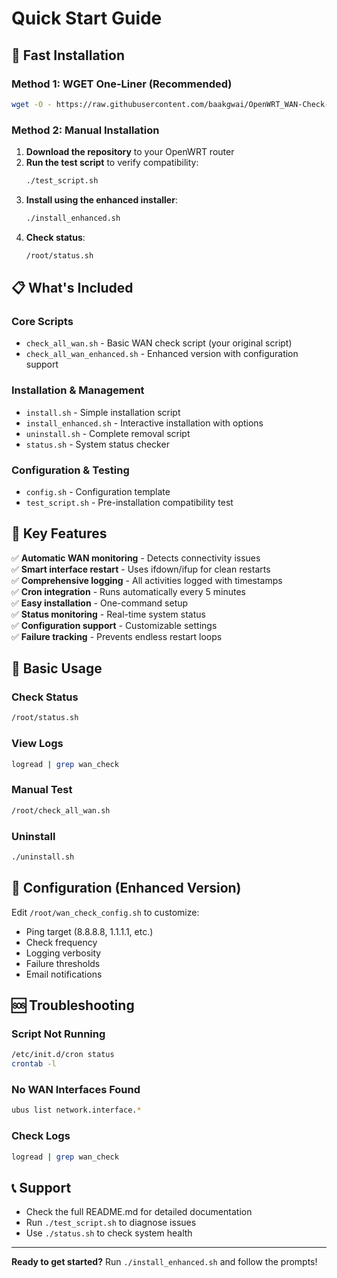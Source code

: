 # Quick Start Guide

## 🚀 Fast Installation

### Method 1: WGET One-Liner (Recommended)
```bash
wget -O - https://raw.githubusercontent.com/baakgwai/OpenWRT_WAN-Check-Restart/main/wget_install.sh | sh
```

### Method 2: Manual Installation
1. **Download the repository** to your OpenWRT router
2. **Run the test script** to verify compatibility:
   ```bash
   ./test_script.sh
   ```
3. **Install using the enhanced installer**:
   ```bash
   ./install_enhanced.sh
   ```
4. **Check status**:
   ```bash
   /root/status.sh
   ```

## 📋 What's Included

### Core Scripts
- `check_all_wan.sh` - Basic WAN check script (your original script)
- `check_all_wan_enhanced.sh` - Enhanced version with configuration support

### Installation & Management
- `install.sh` - Simple installation script
- `install_enhanced.sh` - Interactive installation with options
- `uninstall.sh` - Complete removal script
- `status.sh` - System status checker

### Configuration & Testing
- `config.sh` - Configuration template
- `test_script.sh` - Pre-installation compatibility test

## 🎯 Key Features

✅ **Automatic WAN monitoring** - Detects connectivity issues  
✅ **Smart interface restart** - Uses ifdown/ifup for clean restarts  
✅ **Comprehensive logging** - All activities logged with timestamps  
✅ **Cron integration** - Runs automatically every 5 minutes  
✅ **Easy installation** - One-command setup  
✅ **Status monitoring** - Real-time system status  
✅ **Configuration support** - Customizable settings  
✅ **Failure tracking** - Prevents endless restart loops  

## 🔧 Basic Usage

### Check Status
```bash
/root/status.sh
```

### View Logs
```bash
logread | grep wan_check
```

### Manual Test
```bash
/root/check_all_wan.sh
```

### Uninstall
```bash
./uninstall.sh
```

## 📝 Configuration (Enhanced Version)

Edit `/root/wan_check_config.sh` to customize:
- Ping target (8.8.8.8, 1.1.1.1, etc.)
- Check frequency
- Logging verbosity
- Failure thresholds
- Email notifications

## 🆘 Troubleshooting

### Script Not Running
```bash
/etc/init.d/cron status
crontab -l
```

### No WAN Interfaces Found
```bash
ubus list network.interface.*
```

### Check Logs
```bash
logread | grep wan_check
```

## 📞 Support

- Check the full README.md for detailed documentation
- Run `./test_script.sh` to diagnose issues
- Use `./status.sh` to check system health

---

**Ready to get started?** Run `./install_enhanced.sh` and follow the prompts! 